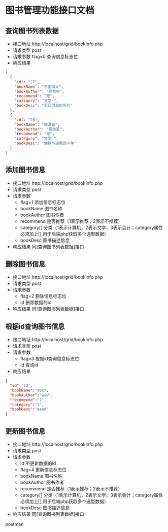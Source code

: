# 图书管理功能接口文档
## 查询图书列表数据
- 接口地址 http://localhost/grid/bookInfo.php
- 请求类型 post
- 请求参数 flag=0 查询信息标志位
- 响应结果
```json
[
  {
    "id": "27",
    "bookName": "三国演义",
    "bookAuthor": "罗贯中",
    "recommend": "是",
    "category": "文学 ",
    "bookDesc": "军阀混战的年代"
  },
  {
    "id": "26",
    "bookName": "西游记",
    "bookAuthor": "吴承恩",
    "recommend": "是",
    "category": "文学 ",
    "bookDesc": "佛教与道教的斗争"
  }
]
```
## 添加图书信息
- 接口地址 http://localhost/grid/bookInfo.php
- 请求类型 post
- 请求参数 
    + flag=1 添加信息标志位
    + bookName 图书名称
    + bookAuthor 图书作者
    + recommend 是否推荐（1表示推荐；2表示不推荐）
    + category[] 分类（1表示计算机，2表示文学，3表示会计；category属性必须加上[],用于后端php获取多个选型数据）
    + bookDesc 图书描述信息
- 响应结果 同[查询图书列表数据]接口

## 删除图书信息
- 接口地址 http://localhost/grid/bookInfo.php
- 请求类型 post
- 请求参数 
    + flag=2 删除信息标志位
    + id 删除数据的id
- 响应结果 同[查询图书列表数据]接口

## 根据id查询图书信息
- 接口地址 http://localhost/grid/bookInfo.php
- 请求类型 post
- 请求参数 
    + flag=3 根据id查询信息标志位
    + id 查询id
- 响应结果
```json
{
  "id":"22",
  "bookName":"abc",
  "bookAuthor":"www",
  "recommend":"1",
  "category":"1",
  "bookDesc":"aaad"
}
```

## 更新图书信息
- 接口地址 http://localhost/grid/bookInfo.php
- 请求类型 post
- 请求参数 
    + id 所更新数据的id
    + flag=4 更新信息标志位
    + bookName 图书名称
    + bookAuthor 图书作者
    + recommend 是否推荐（1表示推荐；2表示不推荐）
    + category[] 分类（1表示计算机，2表示文学，3表示会计；category属性必须加上[],用于后端php获取多个选型数据）
    + bookDesc 图书描述信息
- 响应结果 同[查询图书列表数据]接口

postman
